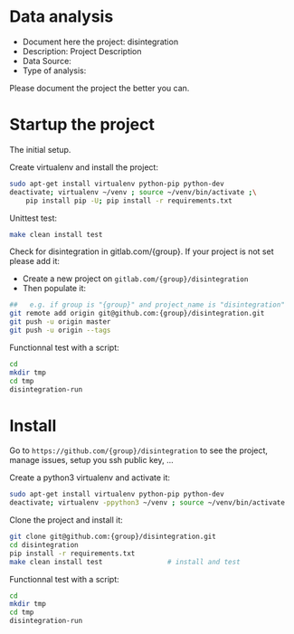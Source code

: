# Data analysis
- Document here the project: disintegration
- Description: Project Description
- Data Source:
- Type of analysis:

Please document the project the better you can.

# Startup the project

The initial setup.

Create virtualenv and install the project:
```bash
sudo apt-get install virtualenv python-pip python-dev
deactivate; virtualenv ~/venv ; source ~/venv/bin/activate ;\
    pip install pip -U; pip install -r requirements.txt
```

Unittest test:
```bash
make clean install test
```

Check for disintegration in gitlab.com/{group}.
If your project is not set please add it:

- Create a new project on `gitlab.com/{group}/disintegration`
- Then populate it:

```bash
##   e.g. if group is "{group}" and project_name is "disintegration"
git remote add origin git@github.com:{group}/disintegration.git
git push -u origin master
git push -u origin --tags
```

Functionnal test with a script:

```bash
cd
mkdir tmp
cd tmp
disintegration-run
```

# Install

Go to `https://github.com/{group}/disintegration` to see the project, manage issues,
setup you ssh public key, ...

Create a python3 virtualenv and activate it:

```bash
sudo apt-get install virtualenv python-pip python-dev
deactivate; virtualenv -ppython3 ~/venv ; source ~/venv/bin/activate
```

Clone the project and install it:

```bash
git clone git@github.com:{group}/disintegration.git
cd disintegration
pip install -r requirements.txt
make clean install test                # install and test
```
Functionnal test with a script:

```bash
cd
mkdir tmp
cd tmp
disintegration-run
```
